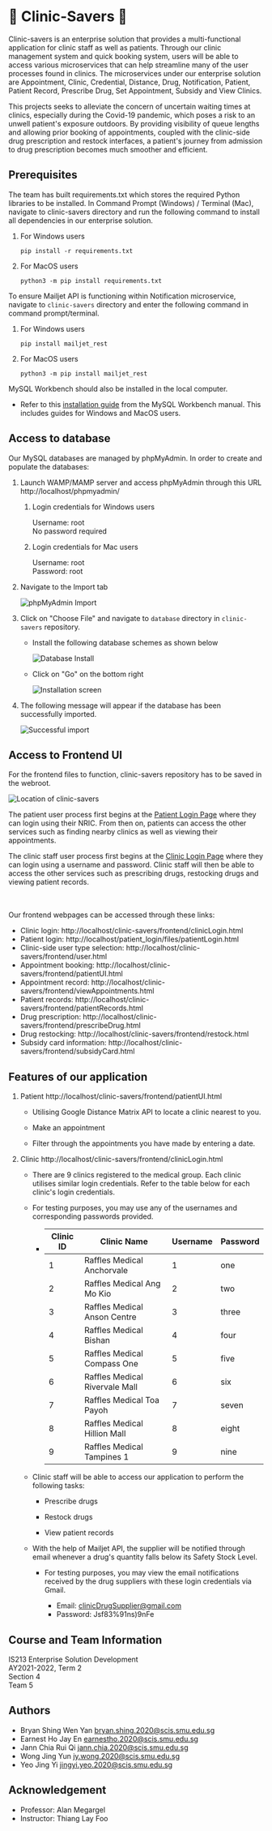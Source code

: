 # :hospital: Clinic-Savers :hospital: #

Clinic-savers is an enterprise solution that provides a multi-functional application for clinic staff as well as patients. Through our clinic management system and quick booking system, users will be able to access various microservices that can help streamline many of the user processes found in clinics. The microservices under our enterprise solution are Appointment, Clinic, Credential, Distance, Drug, Notification, Patient, Patient Record, Prescribe Drug, Set Appointment, Subsidy and View Clinics. 

This projects seeks to alleviate the concern of uncertain waiting times at clinics,  especially during the Covid-19 pandemic, which poses a risk to an unwell patient's exposure outdoors. By providing visibility of queue lengths and allowing prior booking of appointments, coupled with the clinic-side drug prescription and restock interfaces, a patient's journey from admission to drug prescription becomes much smoother and efficient.     

## Prerequisites ##

The team has built requirements.txt which stores the required Python libraries to be installed. In Command Prompt (Windows) / Terminal (Mac), navigate to clinic-savers directory and run the following command to install all dependencies in our enterprise solution.

   1. For Windows users

       ```
       pip install -r requirements.txt
       ```
    
   2. For MacOS users

       ```
       python3 -m pip install requirements.txt
       ```

To ensure Mailjet API is functioning within Notification microservice, navigate to ```clinic-savers``` directory and enter the following command in command prompt/terminal.

   1. For Windows users

       ```
       pip install mailjet_rest
       ```
    
   2. For MacOS users

       ```
       python3 -m pip install mailjet_rest
       ```

MySQL Workbench should also be installed in the local computer. 
   * Refer to this [installation guide](https://dev.mysql.com/doc/workbench/en/wb-installing.html) from the MySQL Workbench manual. This includes guides for Windows and MacOS users. 

## Access to database ##

Our MySQL databases are managed by phpMyAdmin. In order to create and populate the databases:

   1. Launch WAMP/MAMP server and access phpMyAdmin through this URL http://localhost/phpmyadmin/

      1. Login credentials for Windows users

         Username: root<br>
         No password required<br>

      2. Login credentials for Mac users

         Username: root<br>
         Password: root<br>

   2. Navigate to the Import tab

      ![phpMyAdmin Import](images/phpmyadminimport.jpg)

   3. Click on "Choose File" and navigate to ```database``` directory in ```clinic-savers``` repository.

      * Install the following database schemes as shown below

        ![Database Install](images/databaseinstall.jpg)

      * Click on "Go" on the bottom right

        ![Installation screen](images/installscreen.jpg)

   4. The following message will appear if the database has been successfully imported.

      ![Successful import](images/successimport.jpg)

## Access to Frontend UI ##

For the frontend files to function, clinic-savers repository has to be saved in the webroot.

![Location of clinic-savers](images/clinicsaversloc.jpg)

The patient user process first begins at the [Patient Login Page](http://localhost/clinic-savers/patient_login/files/patientLogin.html) where they can login using their NRIC. From then on, patients can access the other services such as finding nearby clinics as well as viewing their appointments.

The clinic staff user process first begins at the [Clinic Login Page](http://localhost/clinic-savers/frontend/clinicLogin.html) where they can login using a username and password. Clinic staff will then be able to access the other services such as prescribing drugs, restocking drugs and viewing patient records.

<br><br>
Our frontend webpages can be accessed through these links:

* Clinic login: http://localhost/clinic-savers/frontend/clinicLogin.html
* Patient login: http://localhost/patient_login/files/patientLogin.html
* Clinic-side user type selection: http://localhost/clinic-savers/frontend/user.html
* Appointment booking: http://localhost/clinic-savers/frontend/patientUI.html
* Appointment record: http://localhost/clinic-savers/frontend/viewAppointments.html
* Patient records: http://localhost/clinic-savers/frontend/patientRecords.html
* Drug prescription: http://localhost/clinic-savers/frontend/prescribeDrug.html
* Drug restocking: http://localhost/clinic-savers/frontend/restock.html
* Subsidy card information: http://localhost/clinic-savers/frontend/subsidyCard.html
  

## Features of our application ##

1. Patient http://localhost/clinic-savers/frontend/patientUI.html

   * Utilising Google Distance Matrix API to locate a clinic nearest to you.  

   * Make an appointment

   * Filter through the appointments you have made by entering a date.


2. Clinic http://localhost/clinic-savers/frontend/clinicLogin.html
   
   * There are 9 clinics registered to the medical group. Each clinic utilises similar login credentials. Refer to the table below for each clinic's login credentials. 
   * For testing purposes, you may use any of the usernames and corresponding passwords provided. 
  
     * |Clinic ID | Clinic Name | Username      | Password |
       | ----------- | ----------- | ----------- | ----------- |
       | 1| Raffles Medical Anchorvale | 1      | one       |
       | 2| Raffles Medical Ang Mo Kio| 2   | two        |
       | 3| Raffles Medical Anson Centre| 3   | three        |
       | 4| Raffles Medical Bishan| 4   | four        |
       | 5| Raffles Medical Compass One| 5   | five        |
       | 6| Raffles Medical Rivervale Mall| 6   | six        |
       | 7| Raffles Medical Toa Payoh| 7   | seven        |
       | 8| Raffles Medical Hillion Mall | 8   | eight        |
       | 9| Raffles Medical Tampines 1 | 9   | nine        |

   * Clinic staff will be able to access our application to perform the following tasks:

      * Prescribe drugs

      * Restock drugs

      * View patient records

   * With the help of Mailjet API, the supplier will be notified through email whenever a drug's quantity falls below its Safety Stock Level.
  
     * For testing purposes, you may view the email notifications received by the drug suppliers with these login credentials via Gmail. 
  
       * Email: clinicDrugSupplier@gmail.com
       * Password: Jsf83%91ns)9nFe

## Course and Team Information ##

IS213 Enterprise Solution Development<br>
AY2021-2022, Term 2<br>
Section 4<br>
Team 5

## Authors ##

* Bryan Shing Wen Yan bryan.shing.2020@scis.smu.edu.sg<br>
* Earnest Ho Jay En earnestho.2020@scis.smu.edu.sg<br>
* Jann Chia Rui Qi jann.chia.2020@scis.smu.edu.sg<br>
* Wong Jing Yun jy.wong.2020@scis.smu.edu.sg<br>
* Yeo Jing Yi jingyi.yeo.2020@scis.smu.edu.sg

## Acknowledgement ##

* Professor: Alan Megargel
* Instructor: Thiang Lay Foo
